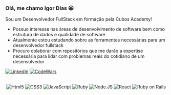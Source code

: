 ### Olá, me chamo **Igor Dias** 😀

Sou um Desenvolvedor FullStack em formação pela Cubos Academy!

- Possuo interesse nas áreas de desenvolvimento de software bem como estrutura de dados e qualidade de software
- Atualmente estou estudando sobre as ferramentas necessárias para um desenvolvedor fullstack
- Procuro colaborar com repositórios que me darão a expertise necessária para lidar com problemas reais do cotidiano de um desenvolvedor


[![LinkedIn](https://img.shields.io/badge/LinkedIn-0077B5?style=for-the-badge&logo=linkedin&logoColor=white)](https://www.linkedin.com/in/igordiasdeandrade)
[![CodeWars](https://img.shields.io/badge/Codewars-B1361E?style=for-the-badge&logo=Codewars&logoColor=white)](https://www.codewars.com/users/igordiasdeandrade)


<p align="center">
<br>
  <img alt="Html5" src="https://img.shields.io/badge/HTML5-E34F26?style=for-the-badge&logo=html5&logoColor=white" />
  <img alt="CSS3" src="https://img.shields.io/badge/CSS3-1572B6?style=for-the-badge&logo=css3&logoColor=white" />
  <img alt="JavaScript" src="https://img.shields.io/badge/JavaScript-323330?style=for-the-badge&logo=javascript&logoColor=F7DF1E" />
  <img alt="Ruby" src="https://img.shields.io/badge/Ruby-CC342D?style=for-the-badge&logo=ruby&logoColor=white" />
  <img alt="Node.JS" src="https://img.shields.io/badge/Node.js-43853D?style=for-the-badge&logo=node.js&logoColor=white" />
  <img alt="React" src="https://img.shields.io/badge/React-20232A?style=for-the-badge&logo=react&logoColor=61DAFB" />
  <img alt="Ruby on Rails" src="https://img.shields.io/badge/Ruby_on_Rails-CC0000?style=for-the-badge&logo=ruby-on-rails&logoColor=white" />
</p>
<br>

<!---
IgorDiasDeAndrade/IgorDiasDeAndrade is a ✨ special ✨ repository because its `README.md` (this file) appears on your GitHub profile.
You can click the Preview link to take a look at your changes.
--->

